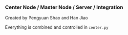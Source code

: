 ### Center Node / Master Node / Server / Integration
Created by Pengyuan Shao and Han Jiao

Everything is combined and controlled in `center.py`
